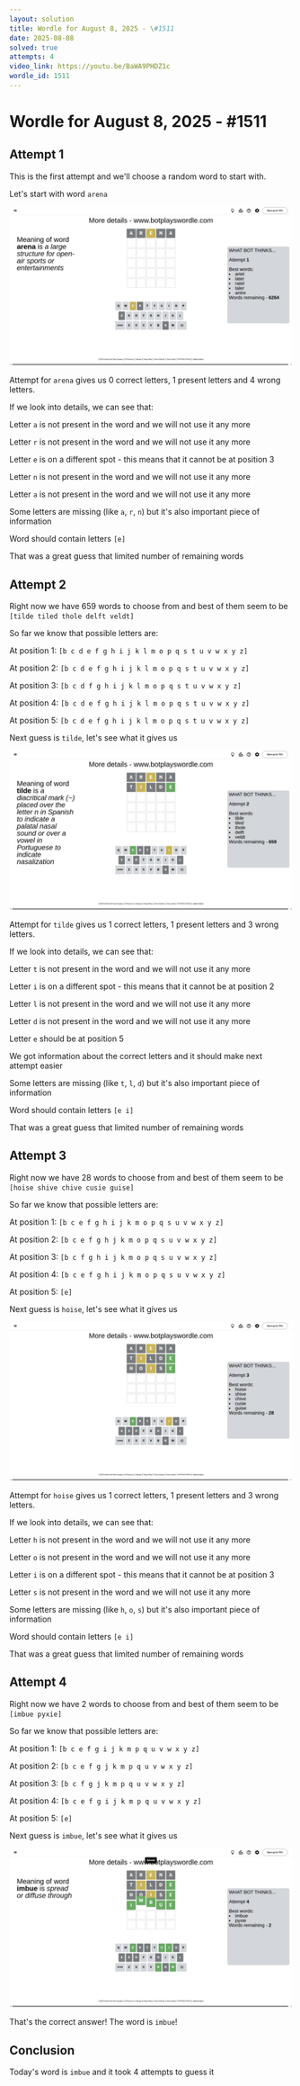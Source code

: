 ```yaml
---
layout: solution
title: Wordle for August 8, 2025 - \#1511
date: 2025-08-08
solved: true
attempts: 4
video_link: https://youtu.be/BaWA9PHDZ1c
wordle_id: 1511
---
```


# Wordle for August 8, 2025 - \#1511

## Attempt 1

This is the first attempt and we'll choose a random word to start with.

Let's start with word `arena`

![Attempt 1](2025-08-08/attempt-1.png)

Attempt for `arena` gives us 0 correct letters, 1 present letters and 4 wrong letters.

If we look into details, we can see that:

Letter `a` is not present in the word and we will not use it any more

Letter `r` is not present in the word and we will not use it any more

Letter `e` is on a different spot - this means that it cannot be at position 3

Letter `n` is not present in the word and we will not use it any more

Letter `a` is not present in the word and we will not use it any more

Some letters are missing (like `a`, `r`, `n`) but it's also important piece of information

Word should contain letters `[e]`

That was a great guess that limited number of remaining words



## Attempt 2

Right now we have 659 words to choose from and best of them seem to be `[tilde tiled thole delft veldt]`

So far we know that possible letters are:

At position 1: `[b c d e f g h i j k l m o p q s t u v w x y z]`

At position 2: `[b c d e f g h i j k l m o p q s t u v w x y z]`

At position 3: `[b c d f g h i j k l m o p q s t u v w x y z]`

At position 4: `[b c d e f g h i j k l m o p q s t u v w x y z]`

At position 5: `[b c d e f g h i j k l m o p q s t u v w x y z]`

Next guess is `tilde`, let's see what it gives us

![Attempt 2](2025-08-08/attempt-2.png)

Attempt for `tilde` gives us 1 correct letters, 1 present letters and 3 wrong letters.

If we look into details, we can see that:

Letter `t` is not present in the word and we will not use it any more

Letter `i` is on a different spot - this means that it cannot be at position 2

Letter `l` is not present in the word and we will not use it any more

Letter `d` is not present in the word and we will not use it any more

Letter `e` should be at position 5

We got information about the correct letters and it should make next attempt easier

Some letters are missing (like `t`, `l`, `d`) but it's also important piece of information

Word should contain letters `[e i]`

That was a great guess that limited number of remaining words



## Attempt 3

Right now we have 28 words to choose from and best of them seem to be `[hoise shive chive cusie guise]`

So far we know that possible letters are:

At position 1: `[b c e f g h i j k m o p q s u v w x y z]`

At position 2: `[b c e f g h j k m o p q s u v w x y z]`

At position 3: `[b c f g h i j k m o p q s u v w x y z]`

At position 4: `[b c e f g h i j k m o p q s u v w x y z]`

At position 5: `[e]`

Next guess is `hoise`, let's see what it gives us

![Attempt 3](2025-08-08/attempt-3.png)

Attempt for `hoise` gives us 1 correct letters, 1 present letters and 3 wrong letters.

If we look into details, we can see that:

Letter `h` is not present in the word and we will not use it any more

Letter `o` is not present in the word and we will not use it any more

Letter `i` is on a different spot - this means that it cannot be at position 3

Letter `s` is not present in the word and we will not use it any more

Some letters are missing (like `h`, `o`, `s`) but it's also important piece of information

Word should contain letters `[e i]`

That was a great guess that limited number of remaining words



## Attempt 4

Right now we have 2 words to choose from and best of them seem to be `[imbue pyxie]`

So far we know that possible letters are:

At position 1: `[b c e f g i j k m p q u v w x y z]`

At position 2: `[b c e f g j k m p q u v w x y z]`

At position 3: `[b c f g j k m p q u v w x y z]`

At position 4: `[b c e f g i j k m p q u v w x y z]`

At position 5: `[e]`

Next guess is `imbue`, let's see what it gives us

![Attempt 4](2025-08-08/attempt-4.png)

That's the correct answer! The word is `imbue`!

## Conclusion

Today's word is `imbue` and it took 4 attempts to guess it


